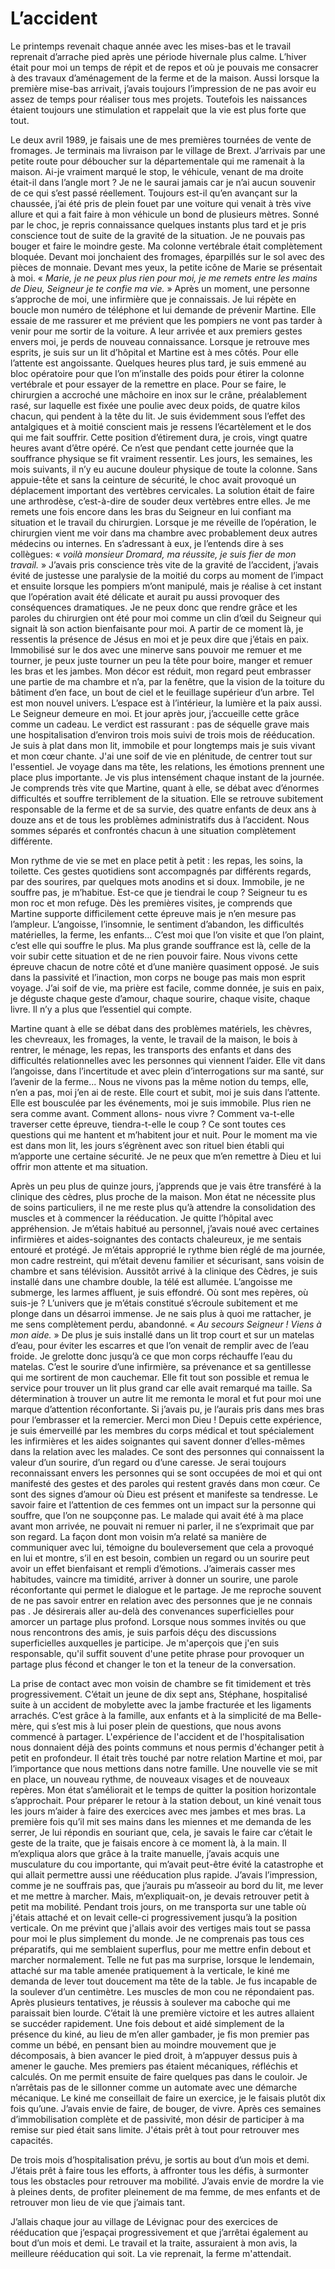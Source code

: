 # L’accident

   Le printemps revenait chaque année avec les mises-bas et le travail reprenait d’arrache pied après une période hivernale plus calme. L’hiver était pour moi un temps de répit et de repos et où je pouvais me consacrer à des travaux d’aménagement de la ferme et de la maison. Aussi lorsque la première mise-bas arrivait, j’avais toujours l’impression de ne pas avoir eu assez de temps pour réaliser tous mes projets. Toutefois les naissances étaient toujours une stimulation et rappelait que la vie est plus forte que tout. 

   Le deux avril 1989, je faisais une de mes premières tournées de vente de fromages. Je terminais ma livraison par le village de Brext. J’arrivais par une petite route pour déboucher sur la départementale qui me ramenait à la maison. Ai-je vraiment marqué le stop, le véhicule, venant de ma droite était-il dans l’angle mort ? Je ne le saurai jamais car je n’ai aucun souvenir de ce qui s’est passé réellement. Toujours est-il qu’en avançant sur la chaussée, j’ai été pris de plein fouet par une voiture qui venait à très vive allure et qui a fait faire à mon véhicule un bond de plusieurs mètres. Sonné par le choc, je repris connaissance quelques instants plus tard et je pris conscience tout de suite de la gravité de la situation. Je ne pouvais pas bouger et faire le moindre geste. Ma colonne vertébrale était complètement bloquée. Devant moi jonchaient des fromages, éparpillés sur le sol avec des pièces de monnaie. Devant mes yeux, la petite icône de Marie se présentait à moi. « *Marie, je ne peux plus rien pour moi, je me remets entre les mains de Dieu, Seigneur je te confie ma vie.* » Après un moment, une personne s’approche de moi, une infirmière que je connaissais. Je lui répète en boucle mon numéro de téléphone et lui demande de prévenir Martine. Elle essaie de me rassurer et me prévient que les pompiers ne vont pas tarder à venir pour me sortir de la voiture. A leur arrivée et aux premiers gestes envers moi, je perds de nouveau connaissance. Lorsque je retrouve mes esprits, je suis sur un lit d’hôpital et Martine est à mes côtés. Pour elle l’attente est angoissante. Quelques heures plus tard, je suis emmené au bloc opératoire pour que l’on m’installe des poids pour étirer la colonne vertébrale et pour essayer de la remettre en place. Pour se faire, le chirurgien a accroché une mâchoire en inox sur le crâne, préalablement rasé, sur laquelle est fixée une poulie avec deux poids, de quatre kilos chacun, qui pendent à la tête du lit. Je suis évidemment sous l’effet des antalgiques et à moitié conscient mais je ressens l’écartèlement et le dos qui me fait souffrir. Cette position d’étirement dura, je crois, vingt quatre heures avant d’être opéré. Ce n’est que pendant cette journée que la souffrance physique se fit vraiment ressentir. Les jours, les semaines, les mois suivants, il n’y eu aucune douleur physique de toute la colonne. Sans appuie-tête et sans la ceinture de sécurité, le choc avait provoqué un déplacement important des vertèbres cervicales. La solution était de faire une arthrodèse, c’est-à-dire de souder deux vertèbres entre elles. Je me remets une fois encore dans les bras du Seigneur en lui confiant ma situation et le travail du chirurgien. Lorsque je me réveille de l’opération, le chirurgien vient me voir dans ma chambre avec probablement deux autres médecins ou internes. En s’adressant à eux, je l’entends dire à ses collègues: « *voilà monsieur Dromard, ma réussite, je suis fier de mon travail.* » J’avais pris conscience très vite de la gravité de l’accident, j’avais évité de justesse une paralysie de la moitié du corps au moment de l’impact et ensuite lorsque les pompiers m’ont manipulé, mais je réalise à cet instant que l’opération avait été délicate et aurait pu aussi provoquer des conséquences dramatiques. Je ne peux donc que rendre grâce et les paroles du chirurgien ont été pour moi comme un clin d’œil du Seigneur qui signait là son action bienfaisante pour moi. A partir de ce moment là, je ressentis la présence de Jésus en moi et je peux dire que j’étais en paix. Immobilisé sur le dos avec une minerve sans pouvoir me remuer et me tourner, je peux juste tourner un peu la tête pour boire, manger et remuer les bras et les jambes. Mon décor est réduit, mon regard peut embrasser une partie de ma chambre et n’a, par la fenêtre, que la vision de la toiture du bâtiment d’en face, un bout de ciel et le feuillage supérieur d’un arbre. Tel est mon nouvel univers. L’espace est à l’intérieur, la lumière et la paix aussi. Le Seigneur demeure en moi. Et jour après jour, j’accueille cette grâce comme un cadeau. Le verdict est rassurant : pas de séquelle grave mais une hospitalisation d’environ trois mois suivi de trois mois de rééducation. Je suis à plat dans mon lit, immobile et pour longtemps mais je suis vivant et mon cœur chante. J'ai une soif de vie en plénitude, de centrer tout sur l'essentiel. Je voyage dans ma tête, les relations, les émotions prennent une place plus importante. Je vis plus intensément chaque instant de la journée. Je comprends très vite que Martine, quant à elle, se débat avec d’énormes difficultés et souffre terriblement de la situation. Elle se retrouve subitement responsable de la ferme et de sa survie, des quatre enfants de deux ans à douze ans et de tous les problèmes administratifs dus à l’accident. Nous sommes séparés et confrontés chacun à une situation complètement différente.

   Mon rythme de vie se met en place petit à petit : les repas, les soins, la toilette. Ces gestes quotidiens sont accompagnés par différents regards, par des sourires, par quelques mots anodins et si doux. Immobile, je ne souffre pas, je m’habitue. Est-ce que je tiendrai le coup ? Seigneur tu es mon roc et mon refuge. Dès les premières visites, je comprends que Martine supporte difficilement cette épreuve mais je n’en mesure pas l’ampleur. L’angoisse, l’insomnie, le sentiment d’abandon, les difficultés matérielles, la ferme, les enfants… C’est moi que l’on visite et que l’on plaint, c’est elle qui souffre le plus. Ma plus grande souffrance est là, celle de la voir subir cette situation et de ne rien pouvoir faire. Nous vivons cette épreuve chacun de notre côté et d’une manière quasiment opposé. Je suis dans la passivité et l’inaction, mon corps ne bouge pas mais mon esprit voyage. J’ai soif de vie, ma prière est facile, comme donnée, je suis en paix, je déguste chaque geste d’amour, chaque sourire, chaque visite, chaque livre. Il n’y a plus que l’essentiel qui compte. 

   Martine quant à elle se débat dans des problèmes matériels, les chèvres, les chevreaux, les fromages, la vente, le travail de la maison, le bois à rentrer, le ménage, les repas, les transports des enfants et dans des difficultés relationnelles avec les personnes qui viennent l’aider. Elle vit dans l’angoisse, dans l’incertitude et avec plein d’interrogations sur ma santé, sur l’avenir de la ferme... Nous ne vivons pas la même notion du temps, elle, n’en a pas, moi j’en ai de reste. Elle court et subit, moi je suis dans l’attente. Elle est bousculée par les événements, moi je suis immobile. Plus rien ne sera comme avant. Comment allons- nous vivre ? Comment va-t-elle traverser cette épreuve, tiendra-t-elle le coup ? Ce sont toutes ces questions qui me hantent et m’habitent jour et nuit. Pour le moment ma vie est dans mon lit, les jours s’égrènent avec son rituel bien établi qui m’apporte une certaine sécurité. Je ne peux que m’en remettre à Dieu et lui offrir mon attente et ma situation.

   Après un peu plus de quinze jours, j’apprends que je vais être transféré à la clinique des cèdres, plus proche de la maison. Mon état ne nécessite plus de soins particuliers, il ne me reste plus qu’à attendre la consolidation des muscles et à commencer la rééducation. Je quitte l’hôpital avec appréhension. Je m’étais habitué au personnel, j’avais noué avec certaines infirmières et aides-soignantes des contacts chaleureux, je me sentais entouré et protégé. Je m’étais approprié le rythme bien réglé de ma journée, mon cadre restreint, qui m’était devenu familier et sécurisant, sans voisin de chambre et sans télévision. Aussitôt arrivé à la clinique des Cèdres, je suis installé dans une chambre double, la télé est allumée. L’angoisse me submerge, les larmes affluent, je suis effondré. Où sont mes repères, où suis-je ? L’univers que je m’étais constitué s’écroule subitement et me plonge dans un désarroi immense. Je ne sais plus à quoi me rattacher, je me sens complètement perdu, abandonné. « *Au secours Seigneur ! Viens à mon aide.* » De plus je suis installé dans un lit trop court et sur un matelas d’eau, pour éviter les escarres et que l’on venait de remplir avec de l’eau froide. Je grelotte donc jusqu’à ce que mon corps réchauffe l’eau du matelas. C’est le sourire d’une infirmière, sa prévenance et sa gentillesse qui me sortirent de mon cauchemar. Elle fit tout son possible et remua le service pour trouver un lit plus grand car elle avait remarqué ma taille. Sa détermination à trouver un autre lit me remonta le moral et fut pour moi une marque d’attention réconfortante. Si j’avais pu, je l’aurais pris dans mes bras pour l’embrasser et la remercier. Merci mon Dieu ! Depuis cette expérience, je suis émerveillé par les membres du corps médical et tout spécialement les infirmières et les aides soignantes qui savent donner d’elles-mêmes dans la relation avec les malades. Ce sont des personnes qui connaissent la valeur d’un sourire, d’un regard ou d’une caresse. Je serai toujours reconnaissant envers les personnes qui se sont occupées de moi et qui ont manifesté des gestes et des paroles qui restent gravés dans mon cœur. Ce sont des signes d’amour où Dieu est présent et manifeste sa tendresse. Le savoir faire et l’attention de ces femmes ont un impact sur la personne qui souffre, que l’on ne soupçonne pas. Le malade qui avait été à ma place avant mon arrivée, ne pouvait ni remuer ni parler, il ne s’exprimait que par son regard. La façon dont mon voisin m’a relaté sa manière de communiquer avec lui, témoigne du bouleversement que cela a provoqué en lui et montre, s’il en est besoin, combien un regard ou un sourire peut avoir un effet bienfaisant et rempli d’émotions. J’aimerais casser mes habitudes, vaincre ma timidité, arriver à donner un sourire, une parole réconfortante qui permet le dialogue et le partage. Je me reproche souvent de ne pas savoir entrer en relation avec des personnes que je ne connais pas . Je désirerais aller au-delà des convenances superficielles pour amorcer un partage plus profond. Lorsque nous sommes invités ou que nous rencontrons des amis, je suis parfois déçu des discussions superficielles auxquelles je participe. Je m'aperçois que j'en suis responsable, qu'il suffit souvent d'une petite phrase pour provoquer un partage plus fécond et changer le ton et la teneur de la conversation.

   La prise de contact avec mon voisin de chambre se fit timidement et très progressivement. C’était un jeune de dix sept ans, Stéphane, hospitalisé suite à un accident de mobylette avec la jambe fracturée et les ligaments arrachés. C’est grâce à la famille, aux enfants et à la simplicité de ma Belle-mère, qui s’est mis à lui poser plein de questions, que nous avons commencé à partager. L'expérience de l'accident et de l'hospitalisation nous donnaient déjà des points communs et nous permis d'échanger petit à petit en profondeur. Il était très touché par notre relation Martine et moi, par l’importance que nous mettions dans notre famille. Une nouvelle vie se mit en place, un nouveau rythme, de nouveaux visages et de nouveaux repères. Mon état s’améliorait et le temps de quitter la position horizontale s’approchait. Pour préparer le retour à la station debout, un kiné venait tous les jours m’aider à faire des exercices avec mes jambes et mes bras. La première fois qu’il mit ses mains dans les miennes et me demanda de les serrer, Je lui répondis en souriant que, cela, je savais le faire car c’était le geste de la traite, que je faisais encore à ce moment là, à la main. Il m’expliqua alors que grâce à la traite manuelle, j’avais acquis une musculature du cou importante, qui m’avait peut-être évité la catastrophe et qui allait permettre aussi une rééducation plus rapide. J’avais l’impression, comme je ne souffrais pas, que j’aurais pu m’asseoir au bord du lit, me lever et me mettre à marcher. Mais, m’expliquait-on, je devais retrouver petit à petit ma mobilité. Pendant trois jours, on me transporta sur une table où j'étais attaché et on levait celle-ci progressivement jusqu’à la position verticale. On me prévint que j'allais avoir des vertiges mais tout se passa pour moi le plus simplement du monde. Je ne comprenais pas tous ces préparatifs, qui me semblaient superflus, pour me mettre enfin debout et marcher normalement. Telle ne fut pas ma surprise, lorsque le lendemain, attaché sur ma table amenée pratiquement à la verticale, le kiné me demanda de lever tout doucement ma tête de la table. Je fus incapable de la soulever d’un centimètre. Les muscles de mon cou ne répondaient pas. Après plusieurs tentatives, je réussis à soulever ma caboche qui me paraissait bien lourde. C’était là une première victoire et les autres allaient se succéder rapidement. Une fois debout et aidé simplement de la présence du kiné, au lieu de m’en aller gambader, je fis mon premier pas comme un bébé, en pensant bien au moindre mouvement que je décomposais, à bien avancer le pied droit, à m’appuyer dessus puis à amener le gauche. Mes premiers pas étaient mécaniques, réfléchis et calculés. On me permit ensuite de faire quelques pas dans le couloir. Je n’arrêtais pas de le sillonner comme un automate avec une démarche mécanique. Le kiné me conseillait de faire un exercice, je le faisais plutôt dix fois qu’une. J’avais envie de faire, de bouger, de vivre. Après ces semaines d’immobilisation complète et de passivité, mon désir de participer à ma remise sur pied était sans limite. J'étais prêt à tout pour retrouver mes capacités. 

   De trois mois d’hospitalisation prévu, je sortis au bout d’un mois et demi. J’étais prêt à faire tous les efforts, à affronter tous les défis, à surmonter tous les obstacles pour retrouver ma mobilité. J’avais envie de mordre la vie à pleines dents, de profiter pleinement de ma femme, de mes enfants et de retrouver mon lieu de vie que j’aimais tant. 

   J’allais chaque jour au village de Lévignac pour des exercices de rééducation que j’espaçai progressivement et que j’arrêtai également au bout d’un mois et demi. Le travail et la traite, assuraient à mon avis, la meilleure rééducation qui soit. 
La vie reprenait, la ferme m'attendait.

